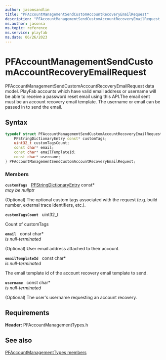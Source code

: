 ```yaml
---
author: jasonsandlin
title: "PFAccountManagementSendCustomAccountRecoveryEmailRequest"
description: "PFAccountManagementSendCustomAccountRecoveryEmailRequest data model. PlayFab accounts which have valid email address or username will be able to receive a password reset email using this API.The email sent must be an account recovery email template. The username or email can be passed in to send the email."
ms.author: jasonsa
ms.topic: reference
ms.service: playfab
ms.date: 06/26/2023
---
```


# PFAccountManagementSendCustomAccountRecoveryEmailRequest  

PFAccountManagementSendCustomAccountRecoveryEmailRequest data model. PlayFab accounts which have valid email address or username will be able to receive a password reset email using this API.The email sent must be an account recovery email template. The username or email can be passed in to send the email.  

## Syntax  
  
```cpp
typedef struct PFAccountManagementSendCustomAccountRecoveryEmailRequest {  
    PFStringDictionaryEntry const* customTags;  
    uint32_t customTagsCount;  
    const char* email;  
    const char* emailTemplateId;  
    const char* username;  
} PFAccountManagementSendCustomAccountRecoveryEmailRequest;  
```
  
### Members  
  
**`customTags`** &nbsp; [PFStringDictionaryEntry](../../pftypes/structs/pfstringdictionaryentry.md) const*  
*may be nullptr*  
  
(Optional) The optional custom tags associated with the request (e.g. build number, external trace identifiers, etc.).
  
**`customTagsCount`** &nbsp; uint32_t  
  
Count of customTags
  
**`email`** &nbsp; const char*  
*is null-terminated*  
  
(Optional) User email address attached to their account.
  
**`emailTemplateId`** &nbsp; const char*  
*is null-terminated*  
  
The email template id of the account recovery email template to send.
  
**`username`** &nbsp; const char*  
*is null-terminated*  
  
(Optional) The user's username requesting an account recovery.
  
  
## Requirements  
  
**Header:** PFAccountManagementTypes.h
  
## See also  
[PFAccountManagementTypes members](../pfaccountmanagementtypes_members.md)  

  
  
